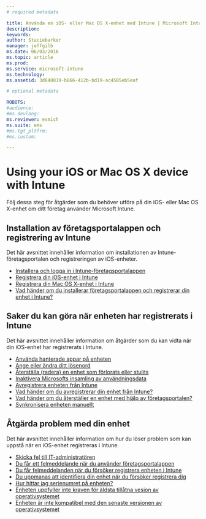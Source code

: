 ```yaml
---
# required metadata

title: Använda en iOS- eller Mac OS X-enhet med Intune | Microsoft Intune
description:
keywords:
author: Staciebarker
manager: jeffgilb
ms.date: 06/03/2016
ms.topic: article
ms.prod:
ms.service: microsoft-intune
ms.technology:
ms.assetid: 3d648819-b866-412b-bd19-ac4505eb5eaf

# optional metadata

ROBOTS:
#audience:
#ms.devlang:
ms.reviewer: esmich
ms.suite: ems
#ms.tgt_pltfrm:
#ms.custom:

---
```


# Using your iOS or Mac OS X device with Intune

Följ dessa steg för åtgärder som du behöver utföra på din iOS- eller Mac OS X-enhet om ditt företag använder Microsoft Intune.

## Installation av företagsportalappen och registrering av Intune

Det här avsnittet innehåller information om installationen av Intune-företagsportalen och registreringen av iOS-enheter.

- [Installera och logga in i Intune-företagsportalappen](install-and-sign-in-to-the-intune-company-portal-app-ios.md)</br>
- [Registrera din iOS-enhet i Intune](enroll-your-device-in-intune-ios.md)</br>
- [Registrera din Mac OS X-enhet i Intune](enroll-your-device-in-intune-mac-os-x.md)</br>
- [Vad händer om du installerar företagsportalappen och registrerar din enhet i Intune?](what-happens-if-you-install-the-Company-Portal-app-and-enroll-your-device-in-intune-ios.md)</br>

## Saker du kan göra när enheten har registrerats i Intune

Det här avsnittet innehåller information om åtgärder som du kan vidta när din iOS-enhet har registrerats i Intune.

- [Använda hanterade appar på enheten](use-managed-apps-on-your-device-ios.md)</br>
- [Ange eller ändra ditt lösenord](set-or-change-your-passcode-ios.md)</br>
- [Återställa (radera) en enhet som förlorats eller stulits](reset-erase-your-lost-or-stolen-device-ios.md)</br>
- [Inaktivera Microsofts insamling av användningsdata](turn-off-microsoft-usage-data-collection-ios.md)</br>
- [Avregistrera enheten från Intune](unenroll-your-device-from-intune-ios.md)</br>
- [Vad händer om du avregistrerar din enhet från Intune?](what-happens-if-you-unenroll-your-device-from-intune-ios.md)</br>
- [Vad händer om du återställer en enhet med hjälp av företagsportalen?](what-happens-if-you-reset-your-device-using-the-company-portal-ios.md)</br>
- [Synkronisera enheten manuellt](sync-your-device-manually-ios.md)

## Åtgärda problem med din enhet

Det här avsnittet innehåller information om hur du löser problem som kan uppstå när en iOS-enhet registreras i Intune.

- [Skicka fel till IT-administratören](send-errors-to-your-it-admin-ios.md)</br>
- [Du får ett felmeddelande när du använder företagsportalappen](you-get-an-error-while-using-the-company-portal-app-ios.md)</br>
- [Du får felmeddelanden när du försöker registrera enheten i Intune](you-see-errors-while-trying-to-enroll-your-device-in-intune-ios.md)</br>
- [Du uppmanas att identifiera din enhet när du försöker registrera dig](you-are-asked-to-identify-your-device-when-trying-to-enroll-ios.md)</br>
- [Hur hittar jag serienumret på enheten?](how-do-i-find-the-serial-number-on-my-device-ios.md)</br>
- [Enheten uppfyller inte kraven för äldsta tillåtna vesion av operativsystemet](device-doesnt-have-the-required-minimum-operating-system-version-ios.md)</br>
- [Enheten är inte kompatibel med den senaste versionen av operativsystemet](device-doesnt-comply-with-the-maximum-operating-system-version-ios.md)




<!--HONumber=Jun16_HO1-->


